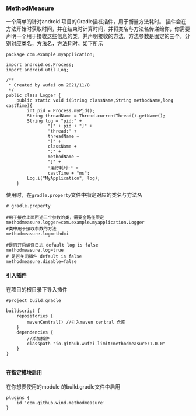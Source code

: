 ### MethodMeasure
一个简单的针对android 项目的Gradle插桩插件，用于衡量方法耗时。
插件会在方法开始时获取时间，并在结束时计算时间，并将类名与方法名传递给你，你需要声明一个用于接收这些信息的类，并声明接收的方法，方法参数是固定的三个，分别对应类名，方法名，方法耗时。如下所示
```
package com.example.myapplication;

import android.os.Process;
import android.util.Log;

/**
 * Created by wufei on 2021/11/8
 */
public class Logger {
    public static void i(String className,String methodName,long castTime){
        int pid = Process.myPid();
        String threadName = Thread.currentThread().getName();
        String log = "pid:" +
                "[" + pid + "]" +
                "thread:" +
                threadName +
                "[" +
                className +
                ":" +
                methodName +
                "]" +
                "运行耗时:" +
                castTime + "ms";
        Log.i("MyApplication", log);
    }

```
使用时，在`gradle.property`文件中指定对应的类名与方法名
```
# gradle.property

#用于接收上面所述三个参数的类，需要全路径限定
methodmeasure.logger=com.example.myapplication.Logger
#类中用于接收参数的方法
methodmeasure.logmethd=i

#是否开启编译日志 default log is false
methodmeasure.log=true
# 是否关闭插件 default is false
methodmeasure.disable=false
```

#### 引入插件

在项目的根目录下导入插件
```
#project build.gradle

buildscript {
    repositories {
        mavenCentral() //引入maven central 仓库
    }
    dependencies {
        //添加插件
        classpath "io.github.wufei-limit:methodmeasure:1.0.0"
    }
}


```
#### 在指定模块启用
在你想要使用的module 的build.gradle文件中启用

```
plugins {
    id 'com.github.wind.methodmeasure'
}

```